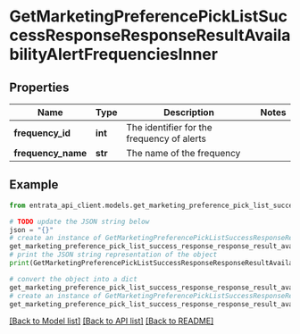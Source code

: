 # GetMarketingPreferencePickListSuccessResponseResponseResultAvailabilityAlertFrequenciesInner


## Properties

Name | Type | Description | Notes
------------ | ------------- | ------------- | -------------
**frequency_id** | **int** | The identifier for the frequency of alerts | 
**frequency_name** | **str** | The name of the frequency | 

## Example

```python
from entrata_api_client.models.get_marketing_preference_pick_list_success_response_response_result_availability_alert_frequencies_inner import GetMarketingPreferencePickListSuccessResponseResponseResultAvailabilityAlertFrequenciesInner

# TODO update the JSON string below
json = "{}"
# create an instance of GetMarketingPreferencePickListSuccessResponseResponseResultAvailabilityAlertFrequenciesInner from a JSON string
get_marketing_preference_pick_list_success_response_response_result_availability_alert_frequencies_inner_instance = GetMarketingPreferencePickListSuccessResponseResponseResultAvailabilityAlertFrequenciesInner.from_json(json)
# print the JSON string representation of the object
print(GetMarketingPreferencePickListSuccessResponseResponseResultAvailabilityAlertFrequenciesInner.to_json())

# convert the object into a dict
get_marketing_preference_pick_list_success_response_response_result_availability_alert_frequencies_inner_dict = get_marketing_preference_pick_list_success_response_response_result_availability_alert_frequencies_inner_instance.to_dict()
# create an instance of GetMarketingPreferencePickListSuccessResponseResponseResultAvailabilityAlertFrequenciesInner from a dict
get_marketing_preference_pick_list_success_response_response_result_availability_alert_frequencies_inner_from_dict = GetMarketingPreferencePickListSuccessResponseResponseResultAvailabilityAlertFrequenciesInner.from_dict(get_marketing_preference_pick_list_success_response_response_result_availability_alert_frequencies_inner_dict)
```
[[Back to Model list]](../README.md#documentation-for-models) [[Back to API list]](../README.md#documentation-for-api-endpoints) [[Back to README]](../README.md)


